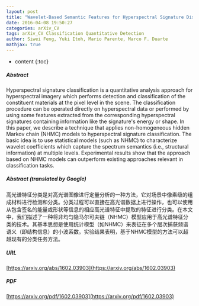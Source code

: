 ```yaml
---
layout: post
title: "Wavelet-Based Semantic Features for Hyperspectral Signature Discrimination"
date: 2016-04-08 19:50:27
categories: arXiv_CV
tags: arXiv_CV Classification Quantitative Detection
author: Siwei Feng, Yuki Itoh, Mario Parente, Marco F. Duarte
mathjax: true
---
```


* content
{:toc}

##### Abstract
Hyperspectral signature classification is a quantitative analysis approach for hyperspectral imagery which performs detection and classification of the constituent materials at the pixel level in the scene. The classification procedure can be operated directly on hyperspectral data or performed by using some features extracted from the corresponding hyperspectral signatures containing information like the signature's energy or shape. In this paper, we describe a technique that applies non-homogeneous hidden Markov chain (NHMC) models to hyperspectral signature classification. The basic idea is to use statistical models (such as NHMC) to characterize wavelet coefficients which capture the spectrum semantics (i.e., structural information) at multiple levels. Experimental results show that the approach based on NHMC models can outperform existing approaches relevant in classification tasks.

##### Abstract (translated by Google)
高光谱特征分类是对高光谱图像进行定量分析的一种方法，它对场景中像素级的组成材料进行检测和分类。分类过程可以直接在高光谱数据上进行操作，也可以使用从包含签名的能量或形状等信息的相应高光谱特征中提取的特征进行分类。在本文中，我们描述了一种将非均匀隐马尔可夫链（NHMC）模型应用于高光谱特征分类的技术。其基本思想是使用统计模型（如NHMC）来表征在多个层次捕获频谱语义（即结构信息）的小波系数。实验结果表明，基于NHMC模型的方法可以超越现有的分类任务方法。

##### URL
[https://arxiv.org/abs/1602.03903](https://arxiv.org/abs/1602.03903)

##### PDF
[https://arxiv.org/pdf/1602.03903](https://arxiv.org/pdf/1602.03903)

